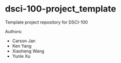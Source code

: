 # dsci-100-project_template
Template project repository for DSCI-100

Authors:
- Carson Jan
- Ken Yang
- Xiaoheng Wang
- Yunle Xu
